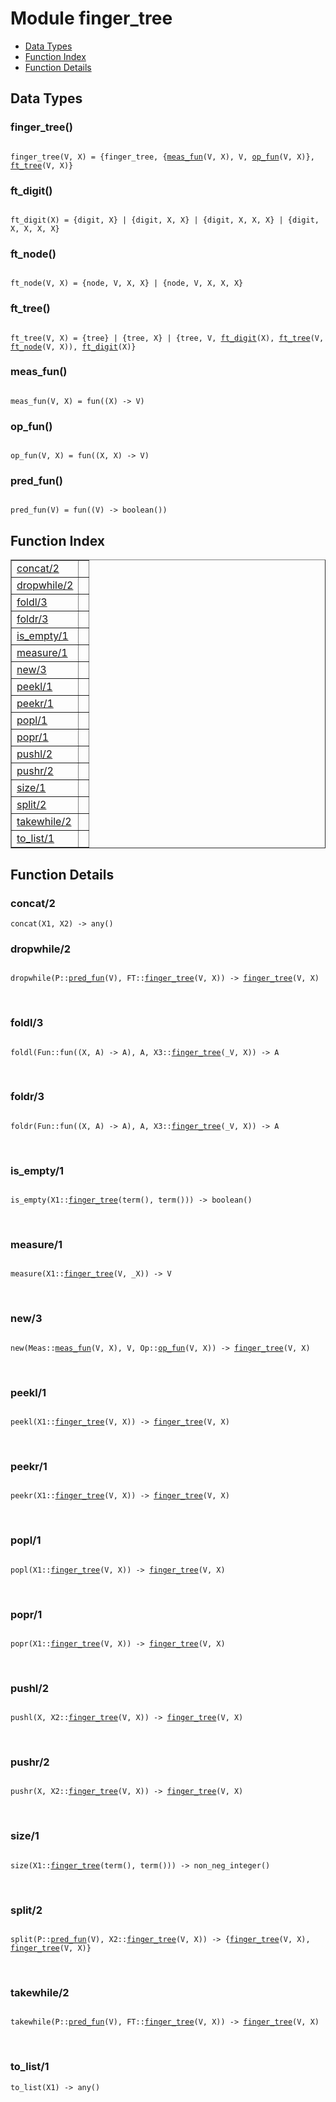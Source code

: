 

# Module finger_tree #
* [Data Types](#types)
* [Function Index](#index)
* [Function Details](#functions)



<a name="types"></a>

## Data Types ##




### <a name="type-finger_tree">finger_tree()</a> ###



<pre><code>
finger_tree(V, X) = {finger_tree, {<a href="#type-meas_fun">meas_fun</a>(V, X), V, <a href="#type-op_fun">op_fun</a>(V, X)}, <a href="#type-ft_tree">ft_tree</a>(V, X)}
</code></pre>





### <a name="type-ft_digit">ft_digit()</a> ###



<pre><code>
ft_digit(X) = {digit, X} | {digit, X, X} | {digit, X, X, X} | {digit, X, X, X, X}
</code></pre>





### <a name="type-ft_node">ft_node()</a> ###



<pre><code>
ft_node(V, X) = {node, V, X, X} | {node, V, X, X, X}
</code></pre>





### <a name="type-ft_tree">ft_tree()</a> ###



<pre><code>
ft_tree(V, X) = {tree} | {tree, X} | {tree, V, <a href="#type-ft_digit">ft_digit</a>(X), <a href="#type-ft_tree">ft_tree</a>(V, <a href="#type-ft_node">ft_node</a>(V, X)), <a href="#type-ft_digit">ft_digit</a>(X)}
</code></pre>





### <a name="type-meas_fun">meas_fun()</a> ###



<pre><code>
meas_fun(V, X) = fun((X) -&gt; V)
</code></pre>





### <a name="type-op_fun">op_fun()</a> ###



<pre><code>
op_fun(V, X) = fun((X, X) -&gt; V)
</code></pre>





### <a name="type-pred_fun">pred_fun()</a> ###



<pre><code>
pred_fun(V) = fun((V) -&gt; boolean())
</code></pre>


<a name="index"></a>

## Function Index ##


<table width="100%" border="1" cellspacing="0" cellpadding="2" summary="function index"><tr><td valign="top"><a href="#concat-2">concat/2</a></td><td></td></tr><tr><td valign="top"><a href="#dropwhile-2">dropwhile/2</a></td><td></td></tr><tr><td valign="top"><a href="#foldl-3">foldl/3</a></td><td></td></tr><tr><td valign="top"><a href="#foldr-3">foldr/3</a></td><td></td></tr><tr><td valign="top"><a href="#is_empty-1">is_empty/1</a></td><td></td></tr><tr><td valign="top"><a href="#measure-1">measure/1</a></td><td></td></tr><tr><td valign="top"><a href="#new-3">new/3</a></td><td></td></tr><tr><td valign="top"><a href="#peekl-1">peekl/1</a></td><td></td></tr><tr><td valign="top"><a href="#peekr-1">peekr/1</a></td><td></td></tr><tr><td valign="top"><a href="#popl-1">popl/1</a></td><td></td></tr><tr><td valign="top"><a href="#popr-1">popr/1</a></td><td></td></tr><tr><td valign="top"><a href="#pushl-2">pushl/2</a></td><td></td></tr><tr><td valign="top"><a href="#pushr-2">pushr/2</a></td><td></td></tr><tr><td valign="top"><a href="#size-1">size/1</a></td><td></td></tr><tr><td valign="top"><a href="#split-2">split/2</a></td><td></td></tr><tr><td valign="top"><a href="#takewhile-2">takewhile/2</a></td><td></td></tr><tr><td valign="top"><a href="#to_list-1">to_list/1</a></td><td></td></tr></table>


<a name="functions"></a>

## Function Details ##

<a name="concat-2"></a>

### concat/2 ###

`concat(X1, X2) -> any()`


<a name="dropwhile-2"></a>

### dropwhile/2 ###


<pre><code>
dropwhile(P::<a href="#type-pred_fun">pred_fun</a>(V), FT::<a href="#type-finger_tree">finger_tree</a>(V, X)) -&gt; <a href="#type-finger_tree">finger_tree</a>(V, X)
</code></pre>
<br />


<a name="foldl-3"></a>

### foldl/3 ###


<pre><code>
foldl(Fun::fun((X, A) -&gt; A), A, X3::<a href="#type-finger_tree">finger_tree</a>(_V, X)) -&gt; A
</code></pre>
<br />


<a name="foldr-3"></a>

### foldr/3 ###


<pre><code>
foldr(Fun::fun((X, A) -&gt; A), A, X3::<a href="#type-finger_tree">finger_tree</a>(_V, X)) -&gt; A
</code></pre>
<br />


<a name="is_empty-1"></a>

### is_empty/1 ###


<pre><code>
is_empty(X1::<a href="#type-finger_tree">finger_tree</a>(term(), term())) -&gt; boolean()
</code></pre>
<br />


<a name="measure-1"></a>

### measure/1 ###


<pre><code>
measure(X1::<a href="#type-finger_tree">finger_tree</a>(V, _X)) -&gt; V
</code></pre>
<br />


<a name="new-3"></a>

### new/3 ###


<pre><code>
new(Meas::<a href="#type-meas_fun">meas_fun</a>(V, X), V, Op::<a href="#type-op_fun">op_fun</a>(V, X)) -&gt; <a href="#type-finger_tree">finger_tree</a>(V, X)
</code></pre>
<br />


<a name="peekl-1"></a>

### peekl/1 ###


<pre><code>
peekl(X1::<a href="#type-finger_tree">finger_tree</a>(V, X)) -&gt; <a href="#type-finger_tree">finger_tree</a>(V, X)
</code></pre>
<br />


<a name="peekr-1"></a>

### peekr/1 ###


<pre><code>
peekr(X1::<a href="#type-finger_tree">finger_tree</a>(V, X)) -&gt; <a href="#type-finger_tree">finger_tree</a>(V, X)
</code></pre>
<br />


<a name="popl-1"></a>

### popl/1 ###


<pre><code>
popl(X1::<a href="#type-finger_tree">finger_tree</a>(V, X)) -&gt; <a href="#type-finger_tree">finger_tree</a>(V, X)
</code></pre>
<br />


<a name="popr-1"></a>

### popr/1 ###


<pre><code>
popr(X1::<a href="#type-finger_tree">finger_tree</a>(V, X)) -&gt; <a href="#type-finger_tree">finger_tree</a>(V, X)
</code></pre>
<br />


<a name="pushl-2"></a>

### pushl/2 ###


<pre><code>
pushl(X, X2::<a href="#type-finger_tree">finger_tree</a>(V, X)) -&gt; <a href="#type-finger_tree">finger_tree</a>(V, X)
</code></pre>
<br />


<a name="pushr-2"></a>

### pushr/2 ###


<pre><code>
pushr(X, X2::<a href="#type-finger_tree">finger_tree</a>(V, X)) -&gt; <a href="#type-finger_tree">finger_tree</a>(V, X)
</code></pre>
<br />


<a name="size-1"></a>

### size/1 ###


<pre><code>
size(X1::<a href="#type-finger_tree">finger_tree</a>(term(), term())) -&gt; non_neg_integer()
</code></pre>
<br />


<a name="split-2"></a>

### split/2 ###


<pre><code>
split(P::<a href="#type-pred_fun">pred_fun</a>(V), X2::<a href="#type-finger_tree">finger_tree</a>(V, X)) -&gt; {<a href="#type-finger_tree">finger_tree</a>(V, X), <a href="#type-finger_tree">finger_tree</a>(V, X)}
</code></pre>
<br />


<a name="takewhile-2"></a>

### takewhile/2 ###


<pre><code>
takewhile(P::<a href="#type-pred_fun">pred_fun</a>(V), FT::<a href="#type-finger_tree">finger_tree</a>(V, X)) -&gt; <a href="#type-finger_tree">finger_tree</a>(V, X)
</code></pre>
<br />


<a name="to_list-1"></a>

### to_list/1 ###

`to_list(X1) -> any()`


